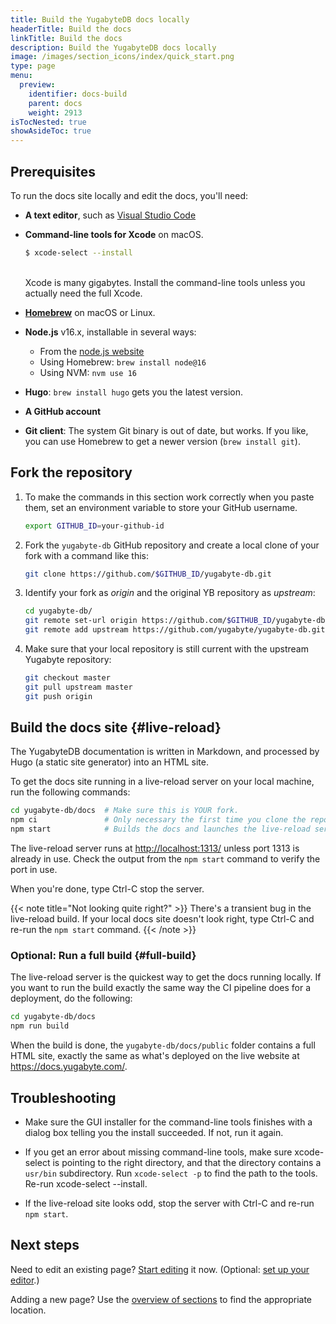```yaml
---
title: Build the YugabyteDB docs locally
headerTitle: Build the docs
linkTitle: Build the docs
description: Build the YugabyteDB docs locally
image: /images/section_icons/index/quick_start.png
type: page
menu:
  preview:
    identifier: docs-build
    parent: docs
    weight: 2913
isTocNested: true
showAsideToc: true
---
```


## Prerequisites

To run the docs site locally and edit the docs, you'll need:

* **A text editor**, such as [Visual Studio Code](https://code.visualstudio.com)

* **Command-line tools for Xcode** on macOS.

    ```sh
    $ xcode-select --install
    ```

    \
    Xcode is many gigabytes. Install the command-line tools unless you actually need the full Xcode.

* [**Homebrew**](https://brew.sh) on macOS or Linux.

* **Node.js** v16.x, installable in several ways:

  * From the [node.js website](https://nodejs.org/en/download/)
  * Using Homebrew: `brew install node@16`
  * Using NVM: `nvm use 16`

* **Hugo**: `brew install hugo` gets you the latest version.

* **A GitHub account**

* **Git client**: The system Git binary is out of date, but works. If you like, you can use Homebrew to get a newer version (`brew install git`).

## Fork the repository

1. To make the commands in this section work correctly when you paste them, set an environment variable to store your GitHub username.

    ```sh
    export GITHUB_ID=your-github-id
    ```

1. Fork the `yugabyte-db` GitHub repository and create a local clone of your fork with a command like this:

    ```sh
    git clone https://github.com/$GITHUB_ID/yugabyte-db.git
    ```

1. Identify your fork as _origin_ and the original YB repository as _upstream_:

    ```sh
    cd yugabyte-db/
    git remote set-url origin https://github.com/$GITHUB_ID/yugabyte-db.git
    git remote add upstream https://github.com/yugabyte/yugabyte-db.git
    ```

1. Make sure that your local repository is still current with the upstream Yugabyte repository:

    ```sh
    git checkout master
    git pull upstream master
    git push origin
    ```

## Build the docs site {#live-reload}

The YugabyteDB documentation is written in Markdown, and processed by Hugo (a static site generator) into an HTML site.

To get the docs site running in a live-reload server on your local machine, run the following commands:

```sh
cd yugabyte-db/docs  # Make sure this is YOUR fork.
npm ci               # Only necessary the first time you clone the repo.
npm start            # Builds the docs and launches the live-reload server.
```

The live-reload server runs at <http://localhost:1313/> unless port 1313 is already in use. Check the output from the `npm start` command to verify the port in use.

When you're done, type Ctrl-C stop the server.

{{< note title="Not looking quite right?" >}}
There's a transient bug in the live-reload build. If your local docs site doesn't look right, type Ctrl-C and re-run the `npm start` command.
{{< /note >}}

### Optional: Run a full build {#full-build}

The live-reload server is the quickest way to get the docs running locally. If you want to run the build exactly the same way the CI pipeline does for a deployment, do the following:

```sh
cd yugabyte-db/docs
npm run build
```

When the build is done, the `yugabyte-db/docs/public` folder contains a full HTML site, exactly the same as what's deployed on the live website at <https://docs.yugabyte.com/>.

## Troubleshooting

* Make sure the GUI installer for the command-line tools finishes with a dialog box telling you the install succeeded. If not, run it again.

* If you get an error about missing command-line tools, make sure xcode-select is pointing to the right directory, and that the directory contains a `usr/bin` subdirectory. Run `xcode-select -p` to find the path to the tools. Re-run xcode-select --install.

* If the live-reload site looks odd, stop the server with Ctrl-C and re-run `npm start`.

## Next steps

Need to edit an existing page? [Start editing](../docs-edit/) it now. (Optional: [set up your editor](../docs-editor-setup/).)

Adding a new page? Use the [overview of sections](../docs-layout/) to find the appropriate location.

